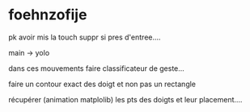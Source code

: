 # foehnzofije

pk avoir mis la touch suppr si pres d'entree....

main -> yolo

dans ces mouvements faire classificateur de geste... 

faire un contour exact des doigt et non pas un rectangle

récupérer (animation matplolib) les pts des doigts et leur placement....
